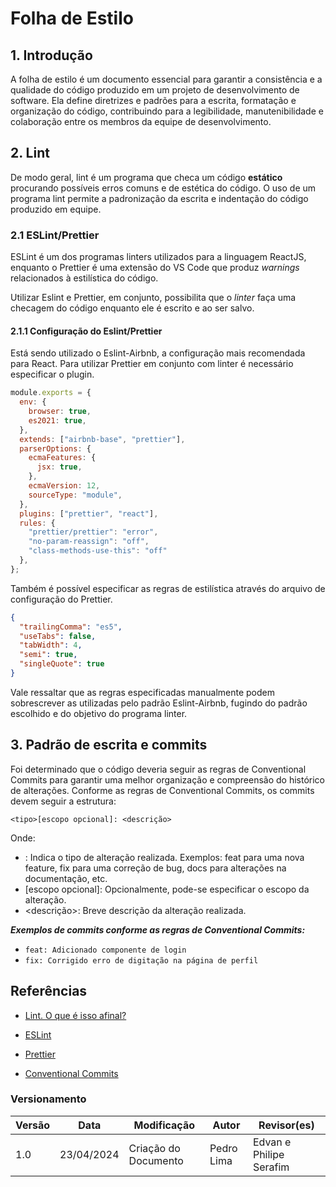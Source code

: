 <!-- # Folha de Estilo

## 1. Introdução


## 2. Lint
De modo geral, lint é um programa que checa um código **estático** procurando possíveis erros comuns e de estética do código. O uso de um programa lint permite a padronização da escrita e indentação do código produzido em equipe.

## 2.1 ESLint/Preetier
ESLint é um dos programas linters utilizados para a linguagem ReactJS, enquanto o Preetier é uma extensão do VS Code que produz *warnings* relacionados à estilística do código. 

Utilizar Eslint e Preetier, em conjunto, possibilita que o *linter* faça uma checagem do código enquanto ele é escrito e ao ser salvo.

### 2.1.1 Configuração do Eslint/Prettier
Está sendo utilizado o Eslint-Airbnb, a configuração mais recomendada para React. Para utilizar Prettier em conjunto com linter é necessário especificar o plugin.

``` js
module.exports = {
  env: {
    browser: true,
    es2021: true,
  },
  extends: ["airbnb-base", "prettier"],
  parserOptions: {
    ecmaFeatures: {
      jsx: true,
    },
    ecmaVersion: 12,
    sourceType: "module",
  },
  plugins: ["prettier", "react"],
  rules: {
    "prettier/prettier": "error",
    "no-param-reassign": "off",
    "class-methods-use-this": "off"
  },
};
``` -->
# Folha de Estilo

## 1. Introdução

A folha de estilo é um documento essencial para garantir a consistência e a qualidade do código produzido em um projeto de desenvolvimento de software. Ela define diretrizes e padrões para a escrita, formatação e organização do código, contribuindo para a legibilidade, manutenibilidade e colaboração entre os membros da equipe de desenvolvimento.

## 2. Lint

De modo geral, lint é um programa que checa um código **estático** procurando possíveis erros comuns e de estética do código. O uso de um programa lint permite a padronização da escrita e indentação do código produzido em equipe.

### 2.1 ESLint/Prettier

ESLint é um dos programas linters utilizados para a linguagem ReactJS, enquanto o Prettier é uma extensão do VS Code que produz *warnings* relacionados à estilística do código.

Utilizar Eslint e Prettier, em conjunto, possibilita que o *linter* faça uma checagem do código enquanto ele é escrito e ao ser salvo.

#### 2.1.1 Configuração do Eslint/Prettier

Está sendo utilizado o Eslint-Airbnb, a configuração mais recomendada para React. Para utilizar Prettier em conjunto com linter é necessário especificar o plugin.

```js
module.exports = {
  env: {
    browser: true,
    es2021: true,
  },
  extends: ["airbnb-base", "prettier"],
  parserOptions: {
    ecmaFeatures: {
      jsx: true,
    },
    ecmaVersion: 12,
    sourceType: "module",
  },
  plugins: ["prettier", "react"],
  rules: {
    "prettier/prettier": "error",
    "no-param-reassign": "off",
    "class-methods-use-this": "off"
  },
};
```


Também é possível especificar as regras de estilística através do arquivo de configuração do Prettier.

```json
{
  "trailingComma": "es5",
  "useTabs": false,
  "tabWidth": 4,
  "semi": true,
  "singleQuote": true
}
```
Vale ressaltar que as regras especificadas manualmente podem sobrescrever as utilizadas pelo padrão Eslint-Airbnb, fugindo do padrão escolhido e do objetivo do programa linter.

## 3. Padrão de escrita e commits

Foi determinado que o código deveria seguir as regras de Conventional Commits para garantir uma melhor organização e compreensão do histórico de alterações. Conforme as regras de Conventional Commits, os commits devem seguir a estrutura:

```
<tipo>[escopo opcional]: <descrição>
```

Onde:

- <tipo>: Indica o tipo de alteração realizada. Exemplos: feat para uma nova feature, fix para uma correção de bug, docs para alterações na documentação, etc.
- [escopo opcional]: Opcionalmente, pode-se especificar o escopo da alteração.
- <descrição>: Breve descrição da alteração realizada.

***Exemplos de commits conforme as regras de Conventional Commits:***
- `feat: Adicionado componente de login`
- `fix: Corrigido erro de digitação na página de perfil`

## Referências

* [Lint. O que é isso afinal?](https://medium.com/@emerson_pereira/lint-o-que-%C3%A9-isso-afinal-83b3dc0dec59)

* [ESLint](https://eslint.org/docs/user-guide/getting-started) 

* [Prettier](https://prettier.io/docs/en/install.html)

* [Conventional Commits](https://www.conventionalcommits.org/pt-br/v1.0.0-beta.4/)

### Versionamento

| Versão | Data       | Modificação          | Autor      | Revisor(es)             |
| ------ | ---------- | -------------------- | ---------- | ----------------------- |
| 1.0    | 23/04/2024 | Criação do Documento | Pedro Lima | Edvan e Philipe Serafim |